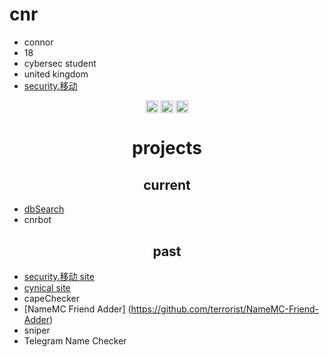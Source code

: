 <h1>cnr</h1>

- connor
- 18
- cybersec student
- united kingdom
- [security.移动](https://security.xn--6frz82g/)

<p align="center">
<a href="https://twitter.com/_cnrs" target="blank"><img align="center" src="https://cdn.jsdelivr.net/npm/simple-icons@3.0.1/icons/twitter.svg" alt="twitter" height="20" width="20" /></a>
<a href="https://github.com/terrorist" target="blank"><img align="center" src="https://cdn.jsdelivr.net/npm/simple-icons@3.0.1/icons/github.svg" alt="github" height="20" width="20" /></a>
<a href="https://twitter.com/_cnrs" target="blank"><img align="center" src="https://cdn.jsdelivr.net/npm/simple-icons@3.0.1/icons/telegram.svg" alt="telegram" height="20" width="20" /></a>
</p>


<center><h1>projects</h1>
<h2>current</h2></center>

- [dbSearch](https://discord.gg/XvxE5Tu/)
- cnrbot

<center><h2>past</h2></center>

- [security.移动 site](https://security.xn--6frz82g/)
- [cynical site](https://cynical.co/)
- capeChecker
- [NameMC Friend Adder] (https://github.com/terrorist/NameMC-Friend-Adder)
- sniper
- Telegram Name Checker

